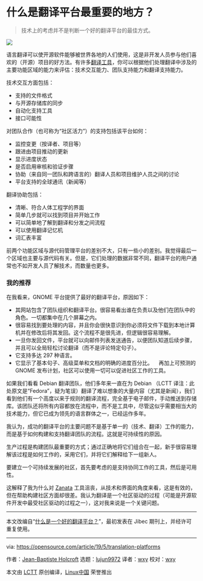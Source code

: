 [#]: collector: (lujun9972)
[#]: translator: (wxy)
[#]: reviewer: (wxy)
[#]: publisher: (wxy)
[#]: url: (https://linux.cn/article-10953-1.html)
[#]: subject: (Why translation platforms matter)
[#]: via: (https://opensource.com/article/19/5/translation-platforms)
[#]: author: (Jean-Baptiste Holcroft https://opensource.com/users/jibec/users/annegentle/users/bcotton)

什么是翻译平台最重要的地方？
======

> 技术上的考虑并不是判断一个好的翻译平台的最佳方式。

![](https://img.linux.net.cn/data/attachment/album/201906/09/112224nvvkrv16qv60vwpv.jpg)

语言翻译可以使开源软件能够被世界各地的人们使用，这是非开发人员参与他们喜欢的（开源）项目的好方法。有许多[翻译工具][2]，你可以根据他们处理翻译中涉及的主要功能区域的能力来评估：技术交互能力、团队支持能力和翻译支持能力。

技术交互方面包括：

* 支持的文件格式
* 与开源存储库的同步
* 自动化支持工具
* 接口可能性

对团队合作（也可称为“社区活力”）的支持包括该平台如何：

* 监控变更（按译者、项目等）
* 跟进由项目推动的更新
* 显示进度状态
* 是否启用审核和验证步骤
* 协助（来自同一团队和跨语言的）翻译人员和项目维护人员之间的讨论
* 平台支持的全球通讯（新闻等）

翻译协助包括：

* 清晰、符合人体工程学的界面
* 简单几步就可以找到项目并开始工作
* 可以简单地了解到翻译和分发之间流程
* 可以使用翻译记忆机
* 词汇表丰富

前两个功能区域与源代码管理平台的差别不大，只有一些小的差别。我觉得最后一个区域也主要与源代码有关。但是，它们处理的数据非常不同，翻译平台的用户通常也不如开发人员了解技术，而数量也更多。

### 我的推荐

在我看来，GNOME 平台提供了最好的翻译平台，原因如下：

* 其网站包含了团队组织和翻译平台。很容易看出谁在负责以及他们在团队中的角色。一切都集中在几个屏幕之内。
* 很容易找到要处理的内容，并且你会很快意识到你必须将文件下载到本地计算机并在修改后将其发回。这个流程不是很先进，但逻辑很容易理解。
* 一旦你发回文件，平台就可以向邮件列表发送通告，以便团队知道后续步骤，并且可以全局轻松讨论翻译（而不是评论特定句子）。
* 它支持多达 297 种语言。
* 它显示了基本句子、高级菜单和文档的明确的进度百分比。
   
再加上可预测的 GNOME 发布计划，社区可以使用一切可以促进社区工作的工具。

如果我们看看 Debian 翻译团队，他们多年来一直在为 Debian （LCTT 译注：此处原文是“Fedora”，疑为笔误）翻译了难以想象的大量内容（尤其是新闻），我们看到他们有一个高度以来于规则的翻译流程，完全基于电子邮件，手动推送到存储库。该团队还将所有内容都放在流程中，而不是工具中，尽管这似乎需要相当大的技术能力，但它已成为领先的语言群体之一，已经运作多年。

我认为，成功的翻译平台的主要问题不是基于单一的（技术、翻译）工作的能力，而是基于如何构建和支持翻译团队的流程。这就是可持续性的原因。

生产过程是构建团队最重要的方式；通过正确地将它们组合在一起，新手很容易理解该过程是如何工作的，采用它们，并将它们解释给下一组新人。

要建立一个可持续发展的社区，首先要考虑的是支持协同工作的工具，然后是可用性。

这解释了我为什么对 [Zanata][3] 工具沮丧，从技术和界面的角度来看，这是有效的，但在帮助构建社区方面却很差。我认为翻译是一个社区驱动的过程（可能是开源软件开发中最受社区驱动的过程之一），这对我来说是一个关键问题。

* * *

本文改编自“[什么是一个好的翻译平台？][4]”，最初发表在 Jibec 期刊上，并经许可重复使用。

--------------------------------------------------------------------------------

via: https://opensource.com/article/19/5/translation-platforms

作者：[Jean-Baptiste Holcroft][a]
选题：[lujun9972][b]
译者：[wxy](https://github.com/wxy)
校对：[wxy](https://github.com/wxy)

本文由 [LCTT](https://github.com/LCTT/TranslateProject) 原创编译，[Linux中国](https://linux.cn/) 荣誉推出

[a]: https://opensource.com/users/jibec/users/annegentle/users/bcotton
[b]: https://github.com/lujun9972
[1]: https://opensource.com/sites/default/files/styles/image-full-size/public/lead-images/people_remote_teams_world.png?itok=_9DCHEel
[2]: https://opensource.com/article/17/6/open-source-localization-tools
[3]: http://zanata.org/
[4]: https://jibecfed.fedorapeople.org/blog-hugo/en/2016/09/whats-a-good-translation-platform/
